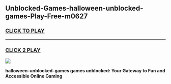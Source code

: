 
## Unblocked-Games-halloween-unblocked-games-Play-Free-m0627
<h3>
<a href="https://premium76.site?title=halloween-unblocked-games&ref=18A1">CLICK TO PLAY</a></h3>
<hr>

<h3>
<a href="https://premium76.site?title=halloween-unblocked-games&ref=18A1">CLICK 2 PLAY</a>
  
</h3>

<a href="https://premium76.site?title=halloween-unblocked-games&ref=18A1"><img src="https://clearcache.store/games.png"></a>


**halloween-unblocked-games games unblocked: Your Gateway to Fun and Accessible Online Gaming**
